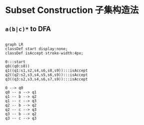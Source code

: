 # Subset Construction 子集构造法

## `a(b|c)*` to DFA

```mermaid

graph LR
classDef start display:none;
classDef isAccept stroke-width:4px;

0:::start
q0((q0:s0))
q1((q1:s1,s2,s4,s6,s8,s9)):::isAccept
q2((q2:s2,s3,s4,s5,s6,s9)):::isAccept
q3((q3:s2,s3,s4,s6,s7,s9)):::isAccept

0 --> q0
q0 -- a --> q1
q1 -- b --> q2
q1 -- c --> q3
q2 -- b --> q2
q2 -- c --> q3
q3 -- b --> q2
q3 -- c --> q3

```

